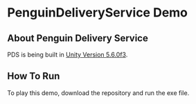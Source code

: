 # PenguinDeliveryService Demo

## About Penguin Delivery Service
PDS is being built in [Unity Version 5.6.0f3](https://unity3d.com/get-unity/download/archive). 

## How To Run
To play this demo, download the repository and run the exe file. 
